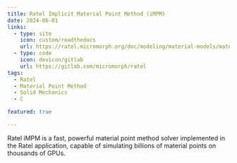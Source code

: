 ```yaml
---
title: Ratel Implicit Material Point Method (iMPM)
date: 2024-06-01
links:
  - type: site
    icon: custom/readthedocs
    url: https://ratel.micromorph.org/doc/modeling/material-models/material-point-method/
  - type: code
    icon: devicon/gitlab
    url: https://gitlab.com/micromorph/ratel
tags:
  - Ratel
  - Material Point Method
  - Solid Mechanics
  - C

featured: true

---
```


Ratel iMPM is a fast, powerful material point method solver implemented in the Ratel application, capable of simulating billions of material points on thousands of GPUs.

<!--more-->
